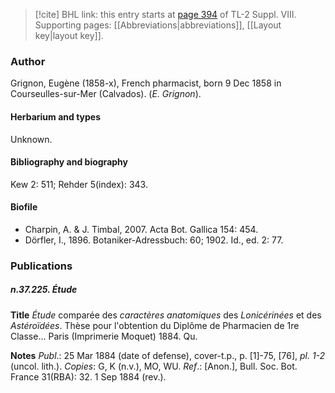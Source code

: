 > [!cite] BHL link: this entry starts at [page 394](https://www.biodiversitylibrary.org/item/103832#page/406/mode/1up) of TL-2 Suppl. VIII.
> Supporting pages: [[Abbreviations|abbreviations]], [[Layout key|layout key]].

### Author

Grignon, Eugène (1858-x), French pharmacist, born 9 Dec 1858 in Courseulles-sur-Mer (Calvados). (*E. Grignon*).

#### Herbarium and types

Unknown.

#### Bibliography and biography

Kew 2: 511; Rehder 5(index): 343.

#### Biofile

- Charpin, A. & J. Timbal, 2007. Acta Bot. Gallica 154: 454.
- Dörfler, I., 1896. Botaniker-Adressbuch: 60; 1902. Id., ed. 2: 77.

### Publications

##### n.37.225. Étude

**Title**
*Étude* comparée des *caractères anatomiques* des *Lonicérinées* et des *Astéroïdées*. Thèse pour l'obtention du Diplôme de Pharmacien de 1re Classe... Paris (Imprimerie Moquet) 1884. Qu.

**Notes**
*Publ*.: 25 Mar 1884 (date of defense), cover-t.p., p. \[1\]-75, \[76\], *pl. 1-2* (uncol. lith.). *Copies*: G, K (n.v.), MO, WU.
*Ref*.: \[Anon.\], Bull. Soc. Bot. France 31(RBA): 32. 1 Sep 1884 (rev.).

